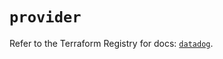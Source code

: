 # `provider`

Refer to the Terraform Registry for docs: [`datadog`](https://registry.terraform.io/providers/datadog/datadog/3.48.0/docs).
